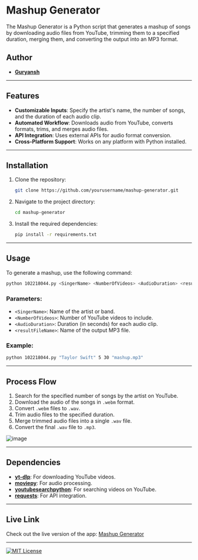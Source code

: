 # Mashup Generator

The Mashup Generator is a Python script that generates a mashup of songs by downloading audio files from YouTube, trimming them to a specified duration, merging them, and converting the output into an MP3 format.


## Author

- **[Guryansh](https://github.com/Guryansh)**

---

## Features

- **Customizable Inputs**: Specify the artist's name, the number of songs, and the duration of each audio clip.
- **Automated Workflow**: Downloads audio from YouTube, converts formats, trims, and merges audio files.
- **API Integration**: Uses external APIs for audio format conversion.
- **Cross-Platform Support**: Works on any platform with Python installed.

---

## Installation

1. Clone the repository:
   ```bash
   git clone https://github.com/yourusername/mashup-generator.git
   ```
2. Navigate to the project directory:
   ```bash
   cd mashup-generator
   ```
3. Install the required dependencies:
   ```bash
   pip install -r requirements.txt
   ```

---

## Usage

To generate a mashup, use the following command:

```bash
python 102218044.py <SingerName> <NumberOfVideos> <AudioDuration> <resultFileName>
```

### Parameters:
- `<SingerName>`: Name of the artist or band.
- `<NumberOfVideos>`: Number of YouTube videos to include.
- `<AudioDuration>`: Duration (in seconds) for each audio clip.
- `<resultFileName>`: Name of the output MP3 file.

### Example:
```bash
python 102218044.py "Taylor Swift" 5 30 "mashup.mp3"
```

---

## Process Flow

1. Search for the specified number of songs by the artist on YouTube.
2. Download the audio of the songs in `.webm` format.
3. Convert `.webm` files to `.wav`.
4. Trim audio files to the specified duration.
5. Merge trimmed audio files into a single `.wav` file.
6. Convert the final `.wav` file to `.mp3`.

![image](https://github.com/user-attachments/assets/562c79f2-16ba-4222-bdbb-f852b8ab4d8b)

---

## Dependencies

- **[yt-dlp](https://github.com/yt-dlp/yt-dlp)**: For downloading YouTube videos.
- **[moviepy](https://pypi.org/project/moviepy/)**: For audio processing.
- **[youtubesearchpython](https://pypi.org/project/youtubesearchpython/)**: For searching videos on YouTube.
- **[requests](https://pypi.org/project/requests/)**: For API integration.

---

## Live Link

Check out the live version of the app: [Mashup Generator](https://mashup-six.vercel.app)

---
[![MIT License](https://img.shields.io/badge/License-MIT-green.svg)](https://choosealicense.com/licenses/mit/)
